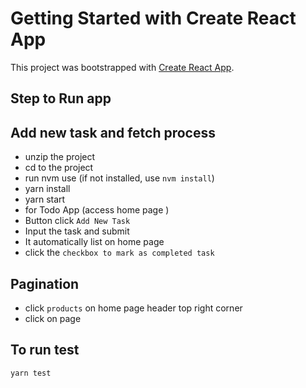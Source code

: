 # Getting Started with Create React App

This project was bootstrapped with [Create React App](https://github.com/facebook/create-react-app).

## Step to Run app

## Add new task and fetch process
- unzip the project
- cd to the project
- run nvm use (if not installed, use `nvm install`)
- yarn install
- yarn start
- for Todo App (access home page )
- Button click `Add New Task`
- Input the task and submit
- It automatically list on home page
- click the `checkbox to mark as completed task`

## Pagination 

- click `products` on home page header top right corner
- click on page

## To run test 
`yarn test`